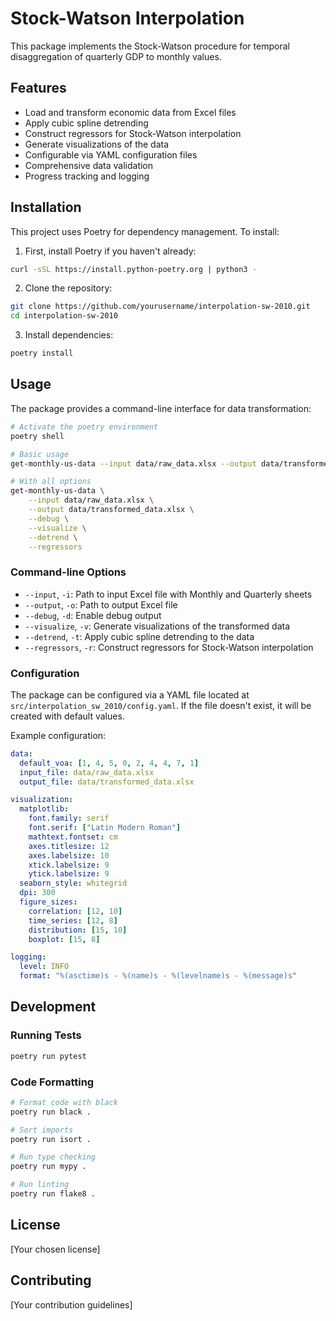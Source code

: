 # Stock-Watson Interpolation

This package implements the Stock-Watson procedure for temporal disaggregation of quarterly GDP to monthly values.

## Features

- Load and transform economic data from Excel files
- Apply cubic spline detrending
- Construct regressors for Stock-Watson interpolation
- Generate visualizations of the data
- Configurable via YAML configuration files
- Comprehensive data validation
- Progress tracking and logging

## Installation

This project uses Poetry for dependency management. To install:

1. First, install Poetry if you haven't already:
```bash
curl -sSL https://install.python-poetry.org | python3 -
```

2. Clone the repository:
```bash
git clone https://github.com/yourusername/interpolation-sw-2010.git
cd interpolation-sw-2010
```

3. Install dependencies:
```bash
poetry install
```

## Usage

The package provides a command-line interface for data transformation:

```bash
# Activate the poetry environment
poetry shell

# Basic usage
get-monthly-us-data --input data/raw_data.xlsx --output data/transformed_data.xlsx

# With all options
get-monthly-us-data \
    --input data/raw_data.xlsx \
    --output data/transformed_data.xlsx \
    --debug \
    --visualize \
    --detrend \
    --regressors
```

### Command-line Options

- `--input`, `-i`: Path to input Excel file with Monthly and Quarterly sheets
- `--output`, `-o`: Path to output Excel file
- `--debug`, `-d`: Enable debug output
- `--visualize`, `-v`: Generate visualizations of the transformed data
- `--detrend`, `-t`: Apply cubic spline detrending to the data
- `--regressors`, `-r`: Construct regressors for Stock-Watson interpolation

### Configuration

The package can be configured via a YAML file located at `src/interpolation_sw_2010/config.yaml`. If the file doesn't exist, it will be created with default values.

Example configuration:

```yaml
data:
  default_voa: [1, 4, 5, 0, 2, 4, 4, 7, 1]
  input_file: data/raw_data.xlsx
  output_file: data/transformed_data.xlsx

visualization:
  matplotlib:
    font.family: serif
    font.serif: ["Latin Modern Roman"]
    mathtext.fontset: cm
    axes.titlesize: 12
    axes.labelsize: 10
    xtick.labelsize: 9
    ytick.labelsize: 9
  seaborn_style: whitegrid
  dpi: 300
  figure_sizes:
    correlation: [12, 10]
    time_series: [12, 8]
    distribution: [15, 10]
    boxplot: [15, 8]

logging:
  level: INFO
  format: "%(asctime)s - %(name)s - %(levelname)s - %(message)s"
```

## Development

### Running Tests

```bash
poetry run pytest
```

### Code Formatting

```bash
# Format code with black
poetry run black .

# Sort imports
poetry run isort .

# Run type checking
poetry run mypy .

# Run linting
poetry run flake8 .
```

## License

[Your chosen license]

## Contributing

[Your contribution guidelines]
